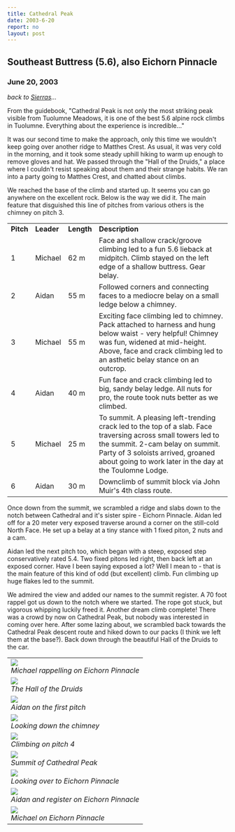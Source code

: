 ```yaml
---
title: Cathedral Peak
date: 2003-6-20
report: no
layout: post
---
```


<h2>Southeast Buttress (5.6), also Eichorn Pinnacle</h2>
<h3>June 20, 2003</h3>

_back to [Sierras](cali.html)..._


From the guidebook, "Cathedral Peak is not only the most striking peak
visible from Tuolumne Meadows, it is one of the best 5.6 alpine rock climbs
in Tuolumne. Everything about the experience is incredible..."


It was our second time to make the approach, only this time we wouldn't
keep going over another ridge to Matthes Crest. As usual, it was very cold
in the morning, and it took some steady uphill hiking to warm up enough to
remove gloves and hat. We passed through the "Hall of the Druids," a place
where I couldn't resist speaking about them and their strange habits.
We ran into a party going to Matthes Crest, and chatted about climbs.


We reached the base of the climb and started up. It seems you can go
anywhere on the excellent rock. Below is the way we did it. The main feature
that disguished this line of pitches from various others is the chimney on
pitch 3.



<table>
<tr>
<td><b>Pitch</td>
<td><b>Leader</td>
<td><b>Length</td>
<td><b>Description</td>
</tr>


<tr>
<td>1</td>
<td>Michael</td>
<td>62 m</td>
<td>Face and shallow crack/groove climbing led to a fun 5.6 lieback at midpitch.
Climb stayed on the left edge of a shallow buttress. Gear belay.
</td>
</tr>


<tr>
<td>2</td>
<td>Aidan</td>
<td>55 m</td>
<td>Followed corners and connecting faces to a mediocre belay on a small ledge
below a chimney.
</td>
</tr>


<tr>
<td>3</td>
<td>Michael</td>
<td>55 m</td>
<td>Exciting face climbing led to chimney. Pack attached to harness and hung
below waist - very helpful! Chimney was fun, widened at mid-height.
Above, face and crack climbing led to an asthetic belay stance on an outcrop.
</td>
</tr>


<tr>
<td>4</td>
<td>Aidan</td>
<td>40 m</td>
<td>Fun face and crack climbing led to big, sandy belay ledge. All nuts for pro,
the route took nuts better as we climbed.
</td>
</tr>


<tr>
<td>5</td>
<td>Michael</td>
<td>25 m</td>
<td>To summit. A pleasing left-trending crack led to the top of a slab.
Face traversing across small towers led to the summit. 2-cam belay on summit.
Party of 3 soloists arrived, groaned about going to work later in the day
at the Toulomne Lodge.
</td>
</tr>


<tr>
<td>6</td>
<td>Aidan</td>
<td>30 m</td>
<td>Downclimb of summit block via John Muir's 4th class route. 
</td>
</tr>


</table>



Once down from the summit, we scrambled a ridge and slabs down to
the notch between Cathedral and it's sister spire - Eichorn Pinnacle.
Aidan led off for a 20 meter very exposed traverse around a corner
on the still-cold North Face. He set up a belay at a tiny stance
with 1 fixed piton, 2 nuts and a cam.


Aidan led the next pitch too, which began with a steep, exposed step
conservatively rated 5.4. Two fixed pitons led right, then back left at
an exposed corner. Have I been saying exposed a lot? Well I mean to - that
is the main feature of this kind of odd (but excellent) climb.
Fun climbing up huge flakes led to the summit.


We admired the view and added our names to the summit register.
A 70 foot rappel got us down to the notch where we started.
The rope got stuck, but vigorous whipping luckily freed it.
Another dream climb complete! There was a crowd by now on
Cathedral Peak, but nobody was interested in coming over here.
After some lazing about, we scrambled back towards the Cathedral Peak
descent route and hiked down to our packs (I think we left them at
the base?). Back down through the beautiful Hall of the Druids to
the car.




</td>

<td width="30%" valign=top>
<table>
<tr><td>
<a href="images/eichornrap.jpg"><img src="images/eichornrap.jpg"></a><br>
<i>Michael rappelling on Eichorn Pinnacle</i>
</td></tr>
<tr><td>
<a href="images/druids.jpg"><img src="images/druids.jpg"></a><br>
<i>The Hall of the Druids</i>
</td></tr>
<tr><td>
<a href="images/cathp1.jpg"><img src="images/cathp1.jpg"></a><br>
<i>Aidan on the first pitch</i>
</td></tr>
<tr><td>
<a href="images/chimpitch.jpg"><img src="images/chimpitch.jpg"></a><br>
<i>Looking down the chimney</i>
</td></tr>
<tr><td>
<a href="images/oncath.jpg"><img src="images/oncath.jpg"></a><br>
<i>Climbing on pitch 4</i>
</td></tr>
<tr><td>
<a href="images/topocath.jpg"><img src="images/topocath.jpg"></a><br>
<i>Summit of Cathedral Peak</i>
</td></tr>
<tr><td>
<a href="images/eichorn.jpg"><img src="images/eichorn.jpg"></a><br>
<i>Looking over to Eichorn Pinnacle</i>
</td></tr>
<tr><td>
<a href="images/topoeichorn.jpg"><img src="images/topoeichorn.jpg"></a><br>
<i>Aidan and register on Eichorn Pinnacle</i>
</td></tr>
<tr><td>
<a href="images/topoeichorn1.jpg"><img src="images/topoeichorn1.jpg"></a><br>
<i>Michael on Eichorn Pinnacle</i>
